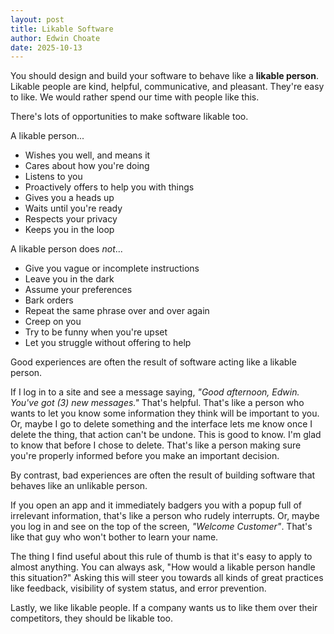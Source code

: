 ```yaml
---
layout: post
title: Likable Software
author: Edwin Choate
date: 2025-10-13
---
```


You should design and build your software to behave like a **likable person**. Likable people are kind, helpful, communicative, and pleasant. They're easy to like. We would rather spend our time with people like this. 

There's lots of opportunities to make software likable too. 

A likable person...

* Wishes you well, and means it
* Cares about how you're doing
* Listens to you
* Proactively offers to help you with things
* Gives you a heads up
* Waits until you're ready
* Respects your privacy
* Keeps you in the loop

A likable person does _not_...

* Give you vague or incomplete instructions
* Leave you in the dark 
* Assume your preferences
* Bark orders
* Repeat the same phrase over and over again
* Creep on you
* Try to be funny when you're upset 
* Let you struggle without offering to help

Good experiences are often the result of software acting like a likable person.

If I log in to a site and see a message saying, _"Good afternoon, Edwin. You've got (3) new messages."_ That's helpful. That's like a person who wants to let you know some information they think will be important to you. Or, maybe I go to delete something and the interface lets me know once I delete the thing, that action can't be undone. This is good to know. I'm glad to know that before I chose to delete. That's like a person making sure you're properly informed before you make an important decision. 

By contrast, bad experiences are often the result of building software that behaves like an unlikable person. 

If you open an app and it immediately badgers you with a popup full of irrelevant information, that's like a person who rudely interrupts. Or, maybe you log in and see on the top of the screen, _"Welcome Customer"_. That's like that guy who won't bother to learn your name. 

The thing I find useful about this rule of thumb is that it's easy to apply to almost anything. You can always ask, "How would a likable person handle this situation?" Asking this will steer you towards all kinds of great practices like feedback, visibility of system status, and error prevention. 

Lastly, we like likable people. If a company wants us to like them over their competitors, they should be likable too.